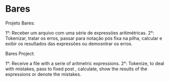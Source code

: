 # Bares

Projeto Bares:


1°: Receber um arquivo com uma série de expressões aritimétricas.
2°: Tokenizar, tratar os erros, passar para notação pós fixa na pilha, calcular e exibir os resultados das expressões ou demosntrar os erros.

Bares Project:


1°: Receive a file with a serie of aritmetric expressions.
2°: Tokenize, to deal with mistakes, pass to fixed post , calculate, show the results of the expressions or denote the mistakes.
